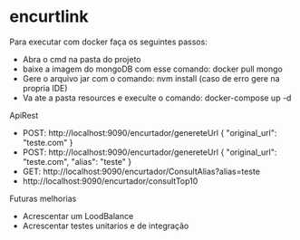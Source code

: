 # encurtlink

Para executar com docker faça os seguintes passos:
- Abra o cmd na pasta do projeto
- baixe a imagem do mongoDB com esse comando: docker pull mongo
- Gere o arquivo jar com o comando: nvm install (caso de erro gere na propria IDE)
- Va ate a pasta resources e execulte o comando: docker-compose up -d

ApiRest
- POST: http://localhost:9090/encurtador/genereteUrl
      {
        "original_url": "teste.com"
      }
- POST: http://localhost:9090/encurtador/genereteUrl
      {
        "original_url": "teste.com",
        "alias": "teste"
      }
- GET:  http://localhost:9090/encurtador/ConsultAlias?alias=teste
- http://localhost:9090/encurtador/consultTop10

Futuras melhorias
- Acrescentar um LoodBalance
- Acrescentar testes unitarios e de integração
